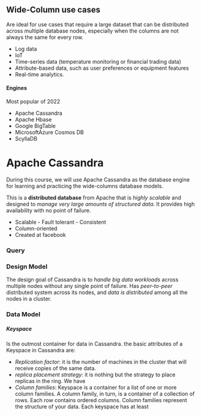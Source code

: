 ## Wide-Column use cases
Are ideal for use cases that require a large dataset that can be distributed across multiple database nodes, especially when the columns are not always the same for every row.
- Log data
- IoT
- Time-series data (temperature monitoring or financial trading data)
- Attribute-based data, such as user preferences or equipment features
- Real-time analytics.

#### Engines
Most popular of 2022
- Apache Cassandra
- Apache Hbase
- Google BigTable
- MicrosoftAzure Cosmos DB
- ScyllaDB

# Apache Cassandra
During this course, we will use Apache Cassandra as the database engine for learning and practicing the wide-columns database models.

This is a **distributed database** from Apache that is *highly scalable* and designed to *manage very large amounts of structured data*. It provides high availability with no point of failure.
- Scalable - Fault tolerant - Consistent
- Column-oriented
- Created at facebook

### Query 
### Design Model
The design goal of Cassandra is to *handle big data workloads* across multiple nodes without any single point of failure. Has *peer-to-peer* distributed system across its nodes, and *data is distributed* among all the nodes in a cluster.
### Data Model
##### Keyspace
Is the outmost container for data in Cassandra. the basic attributes of a Keyspace in Cassandra are:
- *Replication factor*: it is the number of machines in the cluster that will receive copies of the same data.
- *replica placement strategy*: it is nothing but the strategy to place replicas in the ring. We have
- *Column families*: Keyspace is a container for a list of one or more column families. A column family, in turn, is a container of a collection of rows. Each row contains ordered columns. Column families represent the structure of your data. Each keyspace has at least